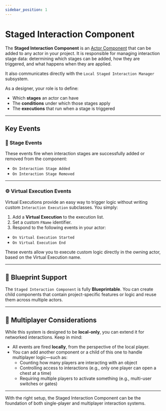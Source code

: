 ```yaml
---
sidebar_position: 1
---
```


# Staged Interaction Component

The **Staged Interaction Component** is an [Actor Component](https://dev.epicgames.com/documentation/en-us/unreal-engine/components-in-unreal-engine) that can be added to any actor in your project. It is responsible for managing interaction stage data: determining which stages can be added, how they are triggered, and what happens when they are applied.

It also communicates directly with the `Local Staged Interaction Manager` subsystem.

As a designer, your role is to define:
- Which **stages** an actor can have
- The **conditions** under which those stages apply
- The **executions** that run when a stage is triggered

---

## Key Events

### 🔄 Stage Events

These events fire when interaction stages are successfully added or removed from the component:

- `On Interaction Stage Added`
- `On Interaction Stage Removed`

---

### ⚙️ Virtual Execution Events

Virtual Executions provide an easy way to trigger logic without writing custom `Interaction Execution` subclasses. You simply:

1. Add a **Virtual Execution** to the execution list.
2. Set a custom `FName` identifier.
3. Respond to the following events in your actor:

- `On Virtual Execution Started`
- `On Virtual Execution End`

These events allow you to execute custom logic directly in the owning actor, based on the Virtual Execution name.

---

## 🧩 Blueprint Support

The `Staged Interaction Component` is fully **Blueprintable**. You can create child components that contain project-specific features or logic and reuse them across multiple actors.

---

## 🔗 Multiplayer Considerations

While this system is designed to be **local-only**, you can extend it for networked interactions. Keep in mind:

- All events are fired **locally**, from the perspective of the local player.
- You can add another component or a child of this one to handle multiplayer logic—such as:
  - Counting how many players are interacting with an object
  - Controlling access to interactions (e.g., only one player can open a chest at a time)
  - Requiring multiple players to activate something (e.g., multi-user switches or gates)

---

With the right setup, the Staged Interaction Component can be the foundation of both single-player and multiplayer interaction systems.